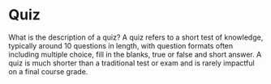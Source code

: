 # Quiz
What is the description of a quiz? A quiz refers to a short test of knowledge, typically around 10 questions in length, with question formats often including multiple choice, fill in the blanks, true or false and short answer. A quiz is much shorter than a traditional test or exam and is rarely impactful on a final course grade.
